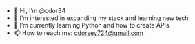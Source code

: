 - 👋 Hi, I’m @cdor34
- 👀 I’m interested in expanding my stack and learning new tech
- 🌱 I’m currently learning Python and how to create APIs
- 📫 How to reach me: cdorsey724@gmail.com

<!---
cdor34/cdor34 is a ✨ special ✨ repository because its `README.md` (this file) appears on your GitHub profile.
You can click the Preview link to take a look at your changes.
--->
